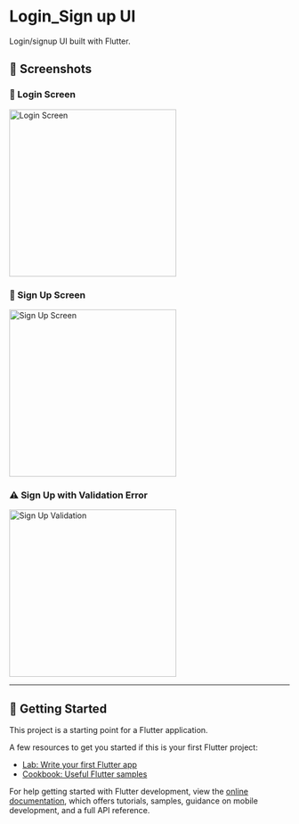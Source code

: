 # Login_Sign up UI

Login/signup UI built with Flutter.

## 📸 Screenshots

### 🔐 Login Screen
<img src="https://i.postimg.cc/xNY73hgj/login.png" alt="Login Screen" width="300"/>

### 📝 Sign Up Screen
<img src="https://i.postimg.cc/N5NsLkf2/signup.png" alt="Sign Up Screen" width="300"/>

### ⚠️ Sign Up with Validation Error
<img src="https://i.postimg.cc/06SPWgG7/signup-validation.png" alt="Sign Up Validation" width="300"/>

---

## 🚀 Getting Started

This project is a starting point for a Flutter application.

A few resources to get you started if this is your first Flutter project:

- [Lab: Write your first Flutter app](https://docs.flutter.dev/get-started/codelab)
- [Cookbook: Useful Flutter samples](https://docs.flutter.dev/cookbook)

For help getting started with Flutter development, view the
[online documentation](https://docs.flutter.dev/), which offers tutorials,
samples, guidance on mobile development, and a full API reference.
